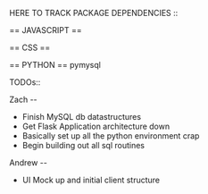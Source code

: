 HERE TO TRACK PACKAGE DEPENDENCIES ::

== JAVASCRIPT ==

== CSS ==

== PYTHON == 
pymysql

TODOs::

Zach --

- Finish MySQL db datastructures
- Get Flask Application architecture down
- Basically set up all the python environment crap 
- Begin building out all sql routines 

Andrew --

- UI Mock up and initial client structure

